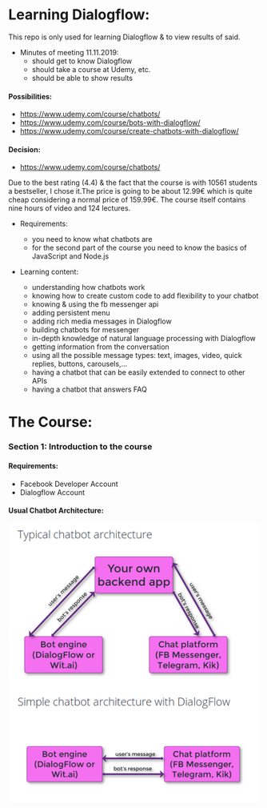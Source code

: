 # Learning Dialogflow:
This repo is only used for learning Dialogflow & to view results of said.

+ Minutes of meeting 11.11.2019:
  + should get to know Dialogflow
  + should take a course at Udemy, etc.
  + should be able to show results

#### Possibilities:
+ https://www.udemy.com/course/chatbots/
+ https://www.udemy.com/course/bots-with-dialogflow/
+ https://www.udemy.com/course/create-chatbots-with-dialogflow/

#### Decision:

+ https://www.udemy.com/course/chatbots/

Due to the best rating (4.4) & the fact that the course is with 10561 students a bestseller, I chose it.The price is going to be about 12.99€ which is quite cheap considering a normal price of 159.99€. The course itself contains nine hours of video
and 124 lectures.

+ Requirements:
  + you need to know what chatbots are
  + for the second part of the course you need to know the basics of JavaScript and Node.js


+ Learning content:
  + understanding how chatbots work
  + knowing how to create custom code to add flexibility to your chatbot
  + knowing & using the fb messenger api
  + adding persistent menu
  + adding rich media messages in Dialogflow
  + building chatbots for messenger
  + in-depth knowledge of natural language processing with Dialogflow
  + getting information from the conversation
  + using all the possible message types: text, images, video, quick replies, buttons, carousels,...
  + having a chatbot that can be easily extended to connect to other APIs
  + having a chatbot that answers FAQ

# The Course:
### Section 1: Introduction to the course

#### Requirements:
  + Facebook Developer Account
  + Dialogflow Account

#### Usual Chatbot Architecture:
![chatbotArchitecture](/media/chatbotArchitecture.png)
